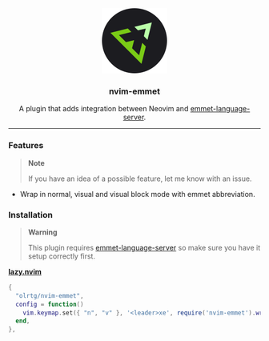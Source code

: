 <!-- markdownlint-disable MD033 MD041 -->
<div align="center">
    <img src="./assets/logo.svg">
    <h3>nvim-emmet</h3>
    <p>A plugin that adds integration between Neovim and <a href="https://github.com/olrtg/emmet-language-server" target="_blank">emmet-language-server</a>.</p>
</div>

---

### Features

> **Note**
>
> If you have an idea of a possible feature, let me know with an issue.

- Wrap in normal, visual and visual block mode with emmet abbreviation.

### Installation

> **Warning**
>
> This plugin requires [emmet-language-server](https://github.com/olrtg/emmet-language-server) so make sure you have it setup correctly first.

**[lazy.nvim](https://github.com/folke/lazy.nvim)**

```lua
{
  "olrtg/nvim-emmet",
  config = function()
    vim.keymap.set({ "n", "v" }, '<leader>xe', require('nvim-emmet').wrap_with_abbreviation)
  end,
},
```
